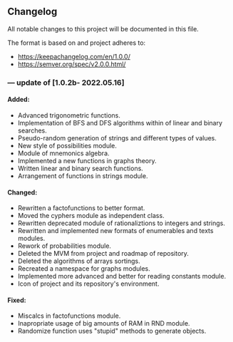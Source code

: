 ## Changelog

All notable changes to this project will be documented in this file.

The format is based on and project adheres to:

- https://keepachangelog.com/en/1.0.0/
- https://semver.org/spec/v2.0.0.html/

### — update of [1.0.2b- 2022.05.16]

#### Added:
- Advanced trigonometric functions.
- Implementation of BFS and DFS algorithms within of linear and binary searches.
- Pseudo-random generation of strings and different types of values.
- New style of possibilities module.
- Module of mnemonics algebra.
- Implemented a new functions in graphs theory.
- Written linear and binary search functions.
- Arrangement of functions in strings module.

#### Changed:
- Rewritten a factofunctions to better format.
- Moved the cyphers module as independent class.
- Rewritten deprecated module of rationaliztions to integers and strings.
- Rewritten and implemented new formats of enumerables and texts modules.
- Rework of probabilities module.
- Deleted the MVM from project and roadmap of repository.
- Deleted the algorithms of arrays sortings.
- Recreated a namespace for graphs modules.
- Implemented more advanced and better for reading constants module.
- Icon of project and its repository's environment.

#### Fixed:
- Miscalcs in factofunctions module.
- Inapropriate usage of big amounts of RAM in RND module.
- Randomize function uses "stupid" methods to generate objects.